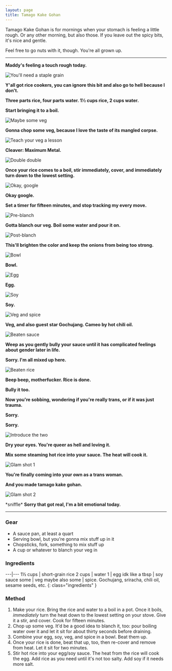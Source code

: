 ```yaml
---
layout: page
title: Tamago Kake Gohan
---
```


Tamago Kake Gohan is for mornings when your stomach is feeling a little rough. Or any other morning, but also those. If you leave out the spicy bits, it's nice and gentle.

Feel free to go nuts with it, though. You're all grown up.

-----

**Maddy's feeling a touch rough today.**

![You'll need a staple grain](images/low-res/01.jpg)

**Y'all got rice cookers, you can ignore this bit and also go to hell because I don't.**

**Three parts rice, four parts water. 1&frac12; cups rice, 2 cups water.**

**Start bringing it to a boil.**

![Maybe some veg](images/low-res/02.jpg)

**Gonna chop some veg, because I love the taste of its mangled corpse.**

![Teach your veg a lesson](images/low-res/03.jpg)

**Cleaver: Maximum Metal.**

![Double double](images/low-res/04.jpg)

**Once your rice comes to a boil, stir immediately, cover, and immediately turn down to the lowest setting.**

![Okay, google](images/ok-google.jpg)

**Okay google.**

**Set a timer for fifteen minutes, and stop tracking my every move.**

![Pre-blanch](images/low-res/05.jpg)

**Gotta blanch our veg. Boil some water and pour it on.**

![Post-blanch](images/low-res/06.jpg)

**This'll brighten the color and keep the onions from being too strong.**

![Bowl](images/low-res/07.jpg)

**Bowl.**

![Egg](images/low-res/08.jpg)

**Egg.**

![Soy](images/low-res/09.jpg)

**Soy.**

![Veg and spice](images/low-res/10.jpg)

**Veg, and also guest star Gochujang. Cameo by hot chili oil.**

![Beaten sauce](images/low-res/11.jpg)

**Weep as you gently bully your sauce until it has complicated feelings about gender later in life.**

**Sorry. I'm all mixed up here.**

![Beaten rice](images/low-res/12.jpg)

**Beep beep, motherfucker. Rice is done.**

**Bully it too.**

**Now you're sobbing, wondering if you're really trans, or if it was just trauma.**

**Sorry.**

**Sorry.**

![Introduce the two](images/low-res/13.jpg)

**Dry your eyes. You're queer as hell and loving it.**

**Mix some steaming hot rice into your sauce. The heat will cook it.**

![Glam shot 1](images/low-res/14.jpg)

**You're finally coming into your own as a trans woman.**

**And you made tamago kake gohan.**

![Glam shot 2](images/low-res/15.jpg)

\*sniffle\* **Sorry that got real, I'm a bit emotional today.**

-----

### Gear

* A sauce pan, at least a quart
* Serving bowl, but you're gonna mix stuff up in it
* Chopsticks, fork, something to mix stuff up
* A cup or whatever to blanch your veg in

### Ingredients

---|---
1&frac12; cups | short-grain rice
2 cups | water
1 | egg
idk like a tbsp | soy sauce
some | veg
maybe also some | spice. Gochujang, sriracha, chili oil, sesame seeds, etc.
{: class="ingredients" }

### Method

1. Make your rice. Bring the rice and water to a boil in a pot. Once it boils, *immediately* turn the heat down to the lowest setting on your stove. Give it a stir, and cover. Cook for fifteen minutes.
2. Chop up some veg. It'd be a good idea to blanch it, too: pour boiling water over it and let it sit for about thirty seconds before draining.
3. Combine your egg, soy, veg, and spice in a bowl. Beat them up.
4. Once your rice is done, beat that up, too, then re-cover and remove from heat. Let it sit for two minutes.
5. Stir hot rice into your egg/soy sauce. The heat from the rice will cook the egg. Add rice as you need until it's not too salty. Add soy if it needs more salt.
